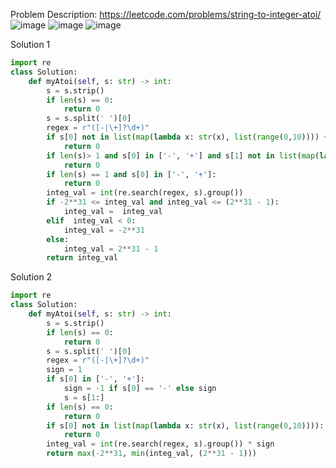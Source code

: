 Problem Description: https://leetcode.com/problems/string-to-integer-atoi/
![image](https://user-images.githubusercontent.com/11685096/149455111-4a2767d7-1ee8-42d5-9ad8-d93b55514ea4.png)
![image](https://user-images.githubusercontent.com/11685096/149455148-8f491a54-6098-48ac-9628-ca736357ba81.png)
![image](https://user-images.githubusercontent.com/11685096/149455172-a05ee4ce-3539-4216-8a31-1af901c15376.png)


Solution 1
```python
import re
class Solution:
    def myAtoi(self, s: str) -> int:
        s = s.strip()
        if len(s) == 0:
            return 0
        s = s.split(' ')[0]
        regex = r"([-|\+]?\d+)"
        if s[0] not in list(map(lambda x: str(x), list(range(0,10)))) + ['-', '+']:
            return 0
        if len(s)> 1 and s[0] in ['-', '+'] and s[1] not in list(map(lambda x: str(x), list(range(0,10)))):
            return 0
        if len(s) == 1 and s[0] in ['-', '+']:
            return 0
        integ_val = int(re.search(regex, s).group())
        if -2**31 <= integ_val and integ_val <= (2**31 - 1):
            integ_val =  integ_val        
        elif  integ_val < 0:
            integ_val = -2**31
        else:
            integ_val = 2**31 - 1
        return integ_val
```

Solution 2
```python
import re
class Solution:
    def myAtoi(self, s: str) -> int:
        s = s.strip()
        if len(s) == 0:
            return 0
        s = s.split(' ')[0]
        regex = r"([-|\+]?\d+)"
        sign = 1
        if s[0] in ['-', '+']:
            sign = -1 if s[0] == '-' else sign
            s = s[1:]
        if len(s) == 0:
            return 0
        if s[0] not in list(map(lambda x: str(x), list(range(0,10)))):
            return 0
        integ_val = int(re.search(regex, s).group()) * sign
        return max(-2**31, min(integ_val, (2**31 - 1)))
 ```
